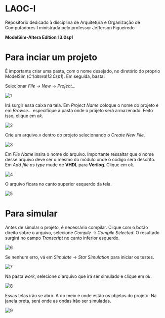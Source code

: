 # LAOC-I
Repositório dedicado à disciplina de Arquitetura e Organização de Computadores I ministrada pelo professor Jefferson Figueiredo

**ModelSim-Altera Edition 13.0sp1**

# Para inciar um projeto

É importante criar uma pasta, com o nome desejado, no diretório do próprio ModelSim (*C:\altera\13.0sp1*). 
Em seguida, basta:

Selecionar *File* -> *New* -> *Project...*

![1](https://user-images.githubusercontent.com/42523044/76576520-113dda80-64a1-11ea-8516-3539b4c3e466.png)

Irá surgir essa caixa na tela. Em *Project Name* coloque o nome do projeto e em *Browse...* especifique a pasta onde o projeto será armazenado. Feito isso, clique em *ok*.

![2](https://user-images.githubusercontent.com/42523044/76576644-75609e80-64a1-11ea-9bd8-1f9bf30cfe3e.png)

Crie um arquivo.v dentro do projeto selecionando o *Create New File*.

![3](https://user-images.githubusercontent.com/42523044/76576752-d12b2780-64a1-11ea-8af3-0465d9cc2555.png)

Em *File Name* insira o nome do arquivo. Importante ressaltar que o nome desse arquivo deve ser o mesmo do módulo onde o código será descrito. Em *Add file as type* mude de **VHDL** para **Verilog**. Clique em *ok*.

![4](https://user-images.githubusercontent.com/42523044/76576943-7b0ab400-64a2-11ea-9486-b16fe002140a.png)

O arquivo ficara no canto superior esquerdo da tela.

![5](https://user-images.githubusercontent.com/42523044/76577132-0f751680-64a3-11ea-9df1-203efe37de0a.png)

# Para simular

Antes de simular o projeto, é necessário compilar. Clique com o botão direito sobre o arquivo, selecione *Compile* -> *Compile Selected*. O resultado surgirá no campo *Transcript* no canto inferior esquerdo.

![6](https://user-images.githubusercontent.com/42523044/76577608-b73f1400-64a4-11ea-84b4-853b9c3635dd.png)

Se nenhum erro, vá em *Simulate* -> *Star Simulation* para iniciar os testes.

![7](https://user-images.githubusercontent.com/42523044/76577803-29175d80-64a5-11ea-8865-a7f86843dc48.png)

Na pasta *work*, selecione o arquivo que irá ser simulado e clique em *ok*.

![8](https://user-images.githubusercontent.com/42523044/76578019-f7eb5d00-64a5-11ea-834f-7e61091c6334.png)

Essas telas irão se abrir. A do meio é onde estão os objetos do projeto. Na janela preta, será onde as ondas irão ser simuladas. 

![9](https://user-images.githubusercontent.com/42523044/76578151-81029400-64a6-11ea-8018-4094a89588c4.png)
